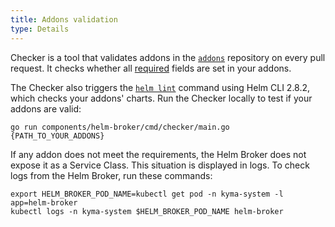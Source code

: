 ```yaml
---
title: Addons validation
type: Details
---
```


Checker is a tool that validates addons in the [`addons`](https://github.com/kyma-project/bundles) repository on every pull request. It checks whether all [required](#details-create-addons) fields are set in your addons.

The Checker also triggers the [`helm lint`](https://helm.sh/docs/helm/#helm-lint) command using Helm CLI 2.8.2, which checks your addons' charts.
Run the Checker locally to test if your addons are valid:
```
go run components/helm-broker/cmd/checker/main.go {PATH_TO_YOUR_ADDONS}
```

If any addon does not meet the requirements, the Helm Broker does not expose it as a Service Class. This situation is displayed in logs.
To check logs from the Helm Broker, run these commands:

```
export HELM_BROKER_POD_NAME=kubectl get pod -n kyma-system -l app=helm-broker
kubectl logs -n kyma-system $HELM_BROKER_POD_NAME helm-broker
```
